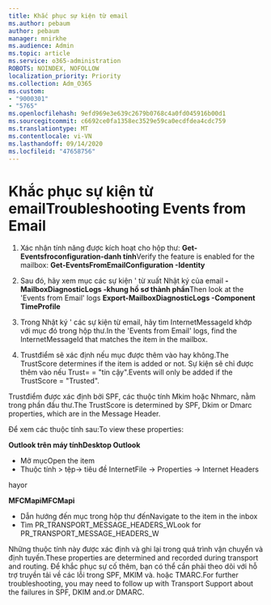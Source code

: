 ```yaml
---
title: Khắc phục sự kiện từ email
ms.author: pebaum
author: pebaum
manager: mnirkhe
ms.audience: Admin
ms.topic: article
ms.service: o365-administration
ROBOTS: NOINDEX, NOFOLLOW
localization_priority: Priority
ms.collection: Adm_O365
ms.custom:
- "9000301"
- "5765"
ms.openlocfilehash: 9efd969e3e639c2679b0768c4a0fd045916b00d1
ms.sourcegitcommit: c6692ce0fa1358ec3529e59ca0ecdfdea4cdc759
ms.translationtype: MT
ms.contentlocale: vi-VN
ms.lasthandoff: 09/14/2020
ms.locfileid: "47658756"
---
```

# <a name="troubleshooting-events-from-email"></a><span data-ttu-id="febdc-102">Khắc phục sự kiện từ email</span><span class="sxs-lookup"><span data-stu-id="febdc-102">Troubleshooting Events from Email</span></span>

1. <span data-ttu-id="febdc-103">Xác nhận tính năng được kích hoạt cho hộp thư: **Get-Eventsfroconfiguration-danh <mailbox> tính**</span><span class="sxs-lookup"><span data-stu-id="febdc-103">Verify the feature is enabled for the mailbox: **Get-EventsFromEmailConfiguration -Identity <mailbox>**</span></span>

2. <span data-ttu-id="febdc-104">Sau đó, hãy xem mục các sự kiện ' từ xuất Nhật ký của email **-MailboxDiagnosticLogs <mailbox> -khung hồ sơ thành phần**</span><span class="sxs-lookup"><span data-stu-id="febdc-104">Then look at the 'Events from Email' logs **Export-MailboxDiagnosticLogs <mailbox> -Component TimeProfile**</span></span>

3. <span data-ttu-id="febdc-105">Trong Nhật ký ' các sự kiện từ email, hãy tìm InternetMessageId khớp với mục đó trong hộp thư.</span><span class="sxs-lookup"><span data-stu-id="febdc-105">In the 'Events from Email' logs, find the InternetMessageId that matches the item in the mailbox.</span></span>  

4. <span data-ttu-id="febdc-106">Trustđiểm sẽ xác định nếu mục được thêm vào hay không.</span><span class="sxs-lookup"><span data-stu-id="febdc-106">The TrustScore determines if the item is added or not.</span></span> <span data-ttu-id="febdc-107">Sự kiện sẽ chỉ được thêm vào nếu Trust= = "tin cậy".</span><span class="sxs-lookup"><span data-stu-id="febdc-107">Events will only be added if the TrustScore = "Trusted".</span></span>

<span data-ttu-id="febdc-108">Trustđiểm được xác định bởi SPF, các thuộc tính Mkim hoặc Nhmarc, nằm trong phần đầu thư.</span><span class="sxs-lookup"><span data-stu-id="febdc-108">The TrustScore is determined by SPF, Dkim or Dmarc properties, which are in the Message Header.</span></span>

<span data-ttu-id="febdc-109">Để xem các thuộc tính sau:</span><span class="sxs-lookup"><span data-stu-id="febdc-109">To view these properties:</span></span>

<span data-ttu-id="febdc-110">**Outlook trên máy tính**</span><span class="sxs-lookup"><span data-stu-id="febdc-110">**Desktop Outlook**</span></span>

- <span data-ttu-id="febdc-111">Mở mục</span><span class="sxs-lookup"><span data-stu-id="febdc-111">Open the item</span></span>
- <span data-ttu-id="febdc-112">Thuộc tính > tệp-> tiêu đề Internet</span><span class="sxs-lookup"><span data-stu-id="febdc-112">File -> Properties -> Internet Headers</span></span>

<span data-ttu-id="febdc-113">hay</span><span class="sxs-lookup"><span data-stu-id="febdc-113">or</span></span>

<span data-ttu-id="febdc-114">**MFCMapi**</span><span class="sxs-lookup"><span data-stu-id="febdc-114">**MFCMapi**</span></span>

- <span data-ttu-id="febdc-115">Dẫn hướng đến mục trong hộp thư đến</span><span class="sxs-lookup"><span data-stu-id="febdc-115">Navigate to the item in the inbox</span></span>
- <span data-ttu-id="febdc-116">Tìm PR_TRANSPORT_MESSAGE_HEADERS_W</span><span class="sxs-lookup"><span data-stu-id="febdc-116">Look for PR_TRANSPORT_MESSAGE_HEADERS_W</span></span>

<span data-ttu-id="febdc-117">Những thuộc tính này được xác định và ghi lại trong quá trình vận chuyển và định tuyến.</span><span class="sxs-lookup"><span data-stu-id="febdc-117">These properties are determined and recorded during transport and routing.</span></span> <span data-ttu-id="febdc-118">Để khắc phục sự cố thêm, bạn có thể cần phải theo dõi với hỗ trợ truyền tải về các lỗi trong SPF, MKIM và. hoặc TMARC.</span><span class="sxs-lookup"><span data-stu-id="febdc-118">For further troubleshooting, you may need to follow up with Transport Support about the failures in  SPF, DKIM and.or DMARC.</span></span>